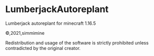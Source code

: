 # LumberjackAutoreplant
Lumberjack autoreplant for minecraft 1.16.5

©,2021,simmimine

Redistribution and usage of the software is strictly prohibited unless contradicted by the original creator.
